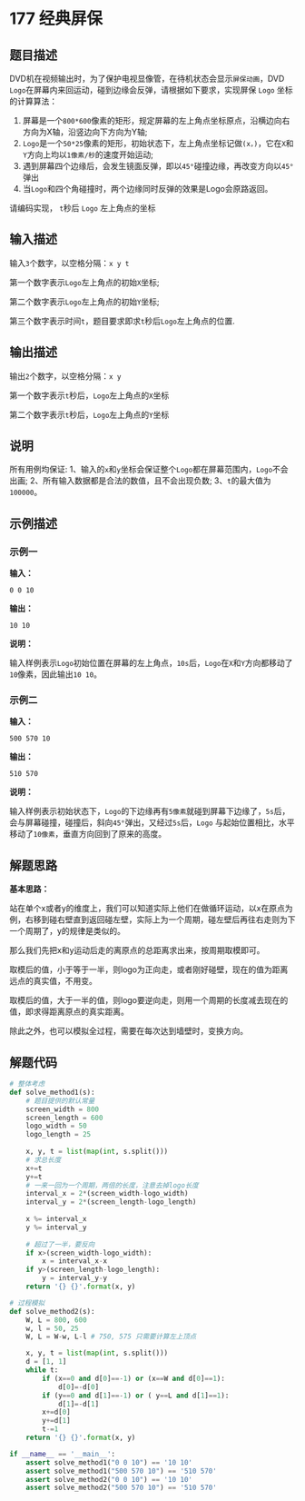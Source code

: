 # 177 经典屏保

## 题目描述

DVD机在视频输出时，为了保护电视显像管，在待机状态会显示`屏保动画`，DVD `Logo`在屏幕内来回运动，碰到边缘会反弹，请根据如下要求，实现屏保 `Logo` 坐标的计算算法：

1. 屏幕是一个`800*600`像素的矩形，规定屏幕的左上角点坐标原点，沿横边向右方向为X轴，沿竖边向下方向为Y轴;
2. `Logo`是一个`50*25`像素的矩形，初始状态下，左上角点坐标记做`(x，)`，它在`X`和`Y`方向上均以`1像素/秒`的速度开始运动;
3. 遇到屏幕四个边缘后，会发生镜面反弹，即以`45°`碰撞边缘，再改变方向以`45°`弹出
4. 当`Logo`和四个角碰撞时，两个边缘同时反弹的效果是Logo会原路返回。

请编码实现， `t`秒后 `Logo` 左上角点的坐标



## 输入描述

输入`3`个数字，以空格分隔：`x y t`

第一个数字表示`Logo`左上角点的初始`X`坐标;

第二个数字表示`Logo`左上角点的初始`Y`坐标;

第三个数字表示时间`t`，题目要求即求`t`秒后`Logo`左上角点的位置.



## 输出描述

输出`2`个数字，以空格分隔：`x y`

第一个数字表示`t`秒后，`Logo`左上角点的`X`坐标

第二个数字表示`t`秒后，`Logo`左上角点的`Y`坐标

## 说明

所有用例均保证:
1、输入的`x`和`y`坐标会保证整个`Logo`都在屏幕范围内，`Logo`不会出画;
2、所有输入数据都是合法的数值，且不会出现负数;
3、`t`的最大值为`100000`。

## 示例描述

### 示例一

**输入：**

```text
0 0 10
```



**输出：**

```text
10 10
```

**说明：**

输入样例表示`Logo`初始位置在屏幕的左上角点，`10s`后，`Logo`在`X`和`Y`方向都移动了`10`像素，因此输出`10 10`。



### 示例二

**输入：**

```text
500 570 10
```



**输出：**

```text
510 570
```

**说明：**

输入样例表示初始状态下，`Logo`的下边缘再有`5像素`就碰到屏幕下边缘了，`5s`后，会与屏幕碰撞，碰撞后，斜向`45°`弹出，又经过`5s`后，`Logo` 与起始位置相比，水平移动了`10像素`，垂直方向回到了原来的高度。



## 解题思路

**基本思路：**

站在单个x或者y的维度上，我们可以知道实际上他们在做循环运动，以x在原点为例，右移到碰右壁直到返回碰左壁，实际上为一个周期，碰左壁后再往右走则为下一个周期了，y的规律是类似的。

那么我们先把x和y运动后走的离原点的总距离求出来，按周期取模即可。

取模后的值，小于等于一半，则logo为正向走，或者刚好碰壁，现在的值为距离远点的真实值，不用变。

取模后的值，大于一半的值，则logo要逆向走，则用一个周期的长度减去现在的值，即求得距离原点的真实距离。

除此之外，也可以模拟全过程，需要在每次达到墙壁时，变换方向。



## 解题代码

```python
# 整体考虑
def solve_method1(s):
    # 题目提供的默认常量
    screen_width = 800
    screen_length = 600
    logo_width = 50
    logo_length = 25
    
    x, y, t = list(map(int, s.split()))
    # 求总长度
    x+=t
    y+=t
    # 一来一回为一个周期，两倍的长度，注意去掉logo长度
    interval_x = 2*(screen_width-logo_width)
    interval_y = 2*(screen_length-logo_length)
    
    x %= interval_x
    y %= interval_y
    
    # 超过了一半，要反向
    if x>(screen_width-logo_width):
        x = interval_x-x
    if y>(screen_length-logo_length):
        y = interval_y-y
    return '{} {}'.format(x, y)

# 过程模拟
def solve_method2(s):
    W, L = 800, 600
    w, l = 50, 25
    W, L = W-w, L-l # 750, 575 只需要计算左上顶点

    x, y, t = list(map(int, s.split()))
    d = [1, 1]
    while t:
        if (x==0 and d[0]==-1) or (x==W and d[0]==1):
            d[0]=-d[0]
        if (y==0 and d[1]==-1) or ( y==L and d[1]==1):
            d[1]=-d[1]
        x+=d[0]
        y+=d[1]
        t-=1
    return '{} {}'.format(x, y)

if __name__ == '__main__':
    assert solve_method1("0 0 10") == '10 10'
    assert solve_method1("500 570 10") == '510 570'
    assert solve_method2("0 0 10") == '10 10'
    assert solve_method2("500 570 10") == '510 570'
```



